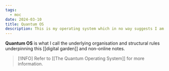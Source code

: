 ```yaml
---
tags:
  - moc
date: 2024-03-10
title: Quantum OS
description: This is my operating system which in no way suggests I am a computer. Rather, it is a set of notes that describe the rules and standards I have determined are best to manage my digital information as I see fit.
---
```

**Quantum OS** is what I call the underlying organisation and structural rules underpinning this [[digital garden]] and non-online notes.

> [!INFO] Refer to [[The Quantum Operating System]] for more information.